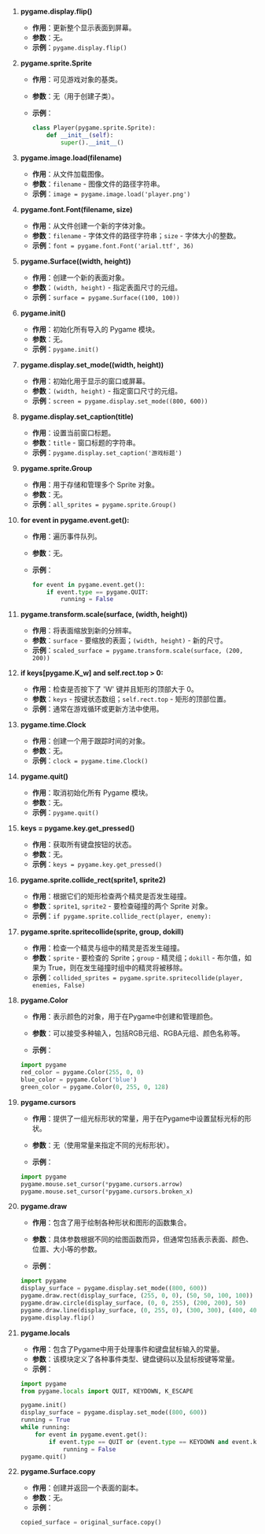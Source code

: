 1. **pygame.display.flip()**

   - **作用**：更新整个显示表面到屏幕。
   - **参数**：无。
   - **示例**：`pygame.display.flip()`

2. **pygame.sprite.Sprite**

   - **作用**：可见游戏对象的基类。

   - **参数**：无（用于创建子类）。

   - **示例**：

     ```python
     class Player(pygame.sprite.Sprite):
         def __init__(self):
             super().__init__()
     ```

3. **pygame.image.load(filename)**

   - **作用**：从文件加载图像。
   - **参数**：`filename` - 图像文件的路径字符串。
   - **示例**：`image = pygame.image.load('player.png')`

4. **pygame.font.Font(filename, size)**

   - **作用**：从文件创建一个新的字体对象。
   - **参数**：`filename` - 字体文件的路径字符串；`size` - 字体大小的整数。
   - **示例**：`font = pygame.font.Font('arial.ttf', 36)`

5. **pygame.Surface((width, height))**

   - **作用**：创建一个新的表面对象。
   - **参数**：`(width, height)` - 指定表面尺寸的元组。
   - **示例**：`surface = pygame.Surface((100, 100))`

6. **pygame.init()**

   - **作用**：初始化所有导入的 Pygame 模块。
   - **参数**：无。
   - **示例**：`pygame.init()`

7. **pygame.display.set_mode((width, height))**

   - **作用**：初始化用于显示的窗口或屏幕。
   - **参数**：`(width, height)` - 指定窗口尺寸的元组。
   - **示例**：`screen = pygame.display.set_mode((800, 600))`

8. **pygame.display.set_caption(title)**

   - **作用**：设置当前窗口标题。
   - **参数**：`title` - 窗口标题的字符串。
   - **示例**：`pygame.display.set_caption('游戏标题')`

9. **pygame.sprite.Group**

   - **作用**：用于存储和管理多个 Sprite 对象。
   - **参数**：无。
   - **示例**：`all_sprites = pygame.sprite.Group()`

10. **for event in pygame.event.get():**

    - **作用**：遍历事件队列。

    - **参数**：无。

    - **示例**：

      ```python
      for event in pygame.event.get():
          if event.type == pygame.QUIT:
              running = False
      ```

11. **pygame.transform.scale(surface, (width, height))**

    - **作用**：将表面缩放到新的分辨率。
    - **参数**：`surface` - 要缩放的表面；`(width, height)` - 新的尺寸。
    - **示例**：`scaled_surface = pygame.transform.scale(surface, (200, 200))`

12. **if keys[pygame.K_w] and self.rect.top > 0:**

    - **作用**：检查是否按下了 'W' 键并且矩形的顶部大于 0。
    - **参数**：`keys` - 按键状态数组；`self.rect.top` - 矩形的顶部位置。
    - **示例**：通常在游戏循环或更新方法中使用。

13. **pygame.time.Clock**

    - **作用**：创建一个用于跟踪时间的对象。
    - **参数**：无。
    - **示例**：`clock = pygame.time.Clock()`

14. **pygame.quit()**

    - **作用**：取消初始化所有 Pygame 模块。
    - **参数**：无。
    - **示例**：`pygame.quit()`

15. **keys = pygame.key.get_pressed()**

    - **作用**：获取所有键盘按钮的状态。
    - **参数**：无。
    - **示例**：`keys = pygame.key.get_pressed()`

16. **pygame.sprite.collide_rect(sprite1, sprite2)**

    - **作用**：根据它们的矩形检查两个精灵是否发生碰撞。
    - **参数**：`sprite1`, `sprite2` - 要检查碰撞的两个 Sprite 对象。
    - **示例**：`if pygame.sprite.collide_rect(player, enemy):`

17. **pygame.sprite.spritecollide(sprite, group, dokill)**

    - **作用**：检查一个精灵与组中的精灵是否发生碰撞。
    - **参数**：`sprite` - 要检查的 Sprite；`group` - 精灵组；`dokill` - 布尔值，如果为 True，则在发生碰撞时组中的精灵将被移除。
    - **示例**：`collided_sprites = pygame.sprite.spritecollide(player, enemies, False)`

18. **pygame.Color**
     - **作用**：表示颜色的对象，用于在Pygame中创建和管理颜色。

    - **参数**：可以接受多种输入，包括RGB元组、RGBA元组、颜色名称等。

    - **示例**：
    ```python
    import pygame
    red_color = pygame.Color(255, 0, 0)
    blue_color = pygame.Color('blue')
    green_color = pygame.Color(0, 255, 0, 128)
     ```

19. **pygame.cursors**
     - **作用**：提供了一组光标形状的常量，用于在Pygame中设置鼠标光标的形状。

    - **参数**：无（使用常量来指定不同的光标形状）。

    - **示例**：
    ```python
    import pygame
    pygame.mouse.set_cursor(*pygame.cursors.arrow)
    pygame.mouse.set_cursor(*pygame.cursors.broken_x)
     ```


20. **pygame.draw**
     - **作用**：包含了用于绘制各种形状和图形的函数集合。

    - **参数**：具体参数根据不同的绘图函数而异，但通常包括表示表面、颜色、位置、大小等的参数。

    - **示例**：
    ```python
    import pygame
    display_surface = pygame.display.set_mode((800, 600))
    pygame.draw.rect(display_surface, (255, 0, 0), (50, 50, 100, 100))
    pygame.draw.circle(display_surface, (0, 0, 255), (200, 200), 50)
    pygame.draw.line(display_surface, (0, 255, 0), (300, 300), (400, 400), 5)
    pygame.display.flip()
     ```
21. **pygame.locals**
    - **作用**：包含了Pygame中用于处理事件和键盘鼠标输入的常量。
    - **参数**：该模块定义了各种事件类型、键盘键码以及鼠标按键等常量。
    - **示例**：
    ```python
    import pygame
    from pygame.locals import QUIT, KEYDOWN, K_ESCAPE

    pygame.init()
    display_surface = pygame.display.set_mode((800, 600))
    running = True
    while running:
        for event in pygame.event.get():
            if event.type == QUIT or (event.type == KEYDOWN and event.key == K_ESCAPE):
                running = False
    pygame.quit()
     ```

22. **pygame.Surface.copy**
    - **作用**：创建并返回一个表面的副本。
    - **参数**：无。
    - **示例**：
    ```python
    copied_surface = original_surface.copy()
     ```
    